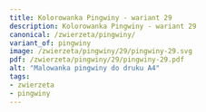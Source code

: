 ```yaml
---
title: Kolorowanka Pingwiny - wariant 29
description: Kolorowanka Pingwiny - wariant 29
canonical: /zwierzeta/pingwiny/
variant_of: pingwiny
image: /zwierzeta/pingwiny/29/pingwiny-29.svg
pdf: /zwierzeta/pingwiny/29/pingwiny-29.pdf
alt: "Malowanka pingwiny do druku A4"
tags:
- zwierzeta
- pingwiny
---
```

